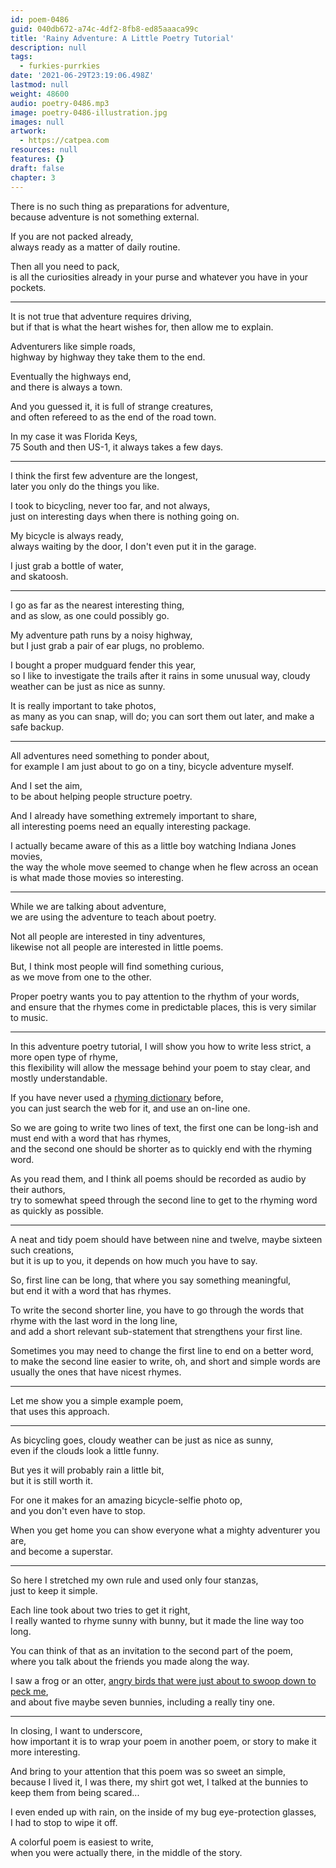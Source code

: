 ```yaml
---
id: poem-0486
guid: 040db672-a74c-4df2-8fb8-ed85aaaca99c
title: 'Rainy Adventure: A Little Poetry Tutorial'
description: null
tags:
  - furkies-purrkies
date: '2021-06-29T23:19:06.498Z'
lastmod: null
weight: 48600
audio: poetry-0486.mp3
image: poetry-0486-illustration.jpg
images: null
artwork:
  - https://catpea.com
resources: null
features: {}
draft: false
chapter: 3
---
```


There is no such thing as preparations for adventure,\
because adventure is not something external.

If you are not packed already,\
always ready as a matter of daily routine.

Then all you need to pack,\
is all the curiosities already in your purse and whatever you have in your pockets.

---

It is not true that adventure requires driving,\
but if that is what the heart wishes for, then allow me to explain.

Adventurers like simple roads,\
highway by highway they take them to the end.

Eventually the highways end,\
and there is always a town.

And you guessed it, it is full of strange creatures,\
and often refereed to as the end of the road town.

In my case it was Florida Keys,\
75 South and then US-1, it always takes a few days.

---

I think the first few adventure are the longest,\
later you only do the things you like.

I took to bicycling, never too far, and not always,\
just on interesting days when there is nothing going on.

My bicycle is always ready,\
always waiting by the door, I don't even put it in the garage.

I just grab a bottle of water,\
and skatoosh.

---

I go as far as the nearest interesting thing,\
and as slow, as one could possibly go.

My adventure path runs by a noisy highway,\
but I just grab a pair of ear plugs, no problemo.

I bought a proper mudguard fender this year,\
so I like to investigate the trails after it rains in some unusual way, cloudy weather can be just as nice as sunny.

It is really important to take photos,\
as many as you can snap, will do; you can sort them out later, and make a safe backup.

---

All adventures need something to ponder about,\
for example I am just about to go on a tiny, bicycle adventure myself.

And I set the aim,\
to be about helping people structure poetry.

And I already have something extremely important to share,\
all interesting poems need an equally interesting package.

I actually became aware of this as a little boy watching Indiana Jones movies,\
the way the whole move seemed to change when he flew across an ocean is what made those movies so interesting.

---

While we are talking about adventure,\
we are using the adventure to teach about poetry.

Not all people are interested in tiny adventures,\
likewise not all people are interested in little poems.

But, I think most people will find something curious,\
as we move from one to the other.

Proper poetry wants you to pay attention to the rhythm of your words,\
and ensure that the rhymes come in predictable places, this is very similar to music.

---

In this adventure poetry tutorial, I will show you how to write less strict, a more open type of rhyme,\
this flexibility will allow the message behind your poem to stay clear, and mostly understandable.

If you have never used a [rhyming dictionary](https://www.google.com/search?q=rhyming+dictionary) before,\
you can just search the web for it, and use an on-line one.

So we are going to write two lines of text, the first one can be long-ish and must end with a word that has rhymes,\
and the second one should be shorter as to quickly end with the rhyming word.

As you read them, and I think all poems should be recorded as audio by their authors,\
try to somewhat speed through the second line to get to the rhyming word as quickly as possible.

---

A neat and tidy poem should have between nine and twelve, maybe sixteen such creations,\
but it is up to you, it depends on how much you have to say.

So, first line can be long, that where you say something meaningful,\
but end it with a word that has rhymes.

To write the second shorter line, you have to go through the words that rhyme with the last word in the long line,\
and add a short relevant sub-statement that strengthens your first line.

Sometimes you may need to change the first line to end on a better word,\
to make the second line easier to write, oh, and short and simple words are usually the ones that have nicest rhymes.

---

Let me show you a simple example poem,\
that uses this approach.

---

As bicycling goes, cloudy weather can be just as nice as sunny,\
even if the clouds look a little funny.

But yes it will probably rain a little bit,\
but it is still worth it.

For one it makes for an amazing bicycle-selfie photo op,\
and you don't even have to stop.

When you get home you can show everyone what a mighty adventurer you are,\
and become a superstar.

---

So here I stretched my own rule and used only four stanzas,\
just to keep it simple.

Each line took about two tries to get it right,\
I really wanted to rhyme sunny with bunny, but it made the line way too long.

You can think of that as an invitation to the second part of the poem,\
where you talk about the friends you made along the way.

I saw a frog or an otter, [angry birds that were just about to swoop down to peck me](https://www.youtube.com/watch?v=gWGiWHwmhhc),\
and about five maybe seven bunnies, including a really tiny one.

---

In closing, I want to underscore,\
how important it is to wrap your poem in another poem, or story to make it more interesting.

And bring to your attention that this poem was so sweet an simple,\
because I lived it, I was there, my shirt got wet, I talked at the bunnies to keep them from being scared...

I even ended up with rain, on the inside of my bug eye-protection glasses,\
I had to stop to wipe it off.

A colorful poem is easiest to write,\
when you were actually there, in the middle of the story.

